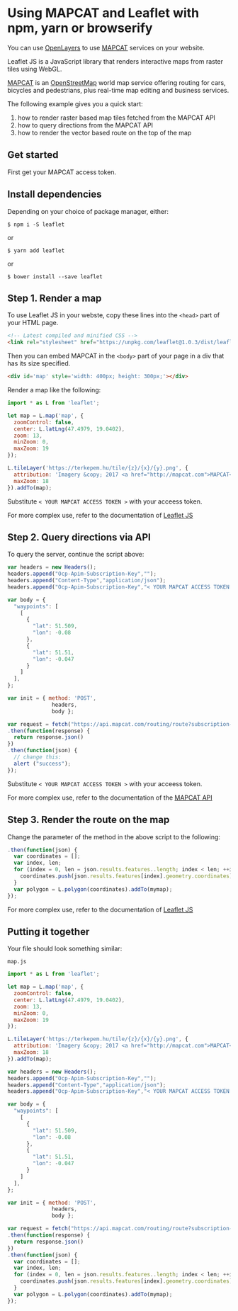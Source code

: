 # Using MAPCAT and Leaflet with npm, yarn or browserify

You can use [OpenLayers](http://openlayers.org) to use [MAPCAT](http://mapcat.com) services on your website.

Leaflet JS is a JavaScript library that renders interactive maps from raster tiles using WebGL. 

[MAPCAT](https://mapcat.com) is an [OpenStreetMap](http://openstreetmap.org-based) world map service offering routing for cars, bicycles and pedestrians, plus real-time map editing and business services.

The following example gives you a quick start:

1. how to render raster based map tiles fetched from the MAPCAT API
2. how to query directions from the MAPCAT API
3. how to render the vector based route on the top of the map

## Get started

First get your MAPCAT access token.


## Install dependencies

Depending on your choice of package manager, either:

```shell
$ npm i -S leaflet
```

or

```shell
$ yarn add leaflet
```

or

```shell
$ bower install --save leaflet
```


## Step 1. Render a map

To use Leaflet JS in your webste, copy these lines into the ```<head>``` part of your HTML page.

```html
<!-- Latest compiled and minified CSS -->
<link rel="stylesheet" href="https://unpkg.com/leaflet@1.0.3/dist/leaflet.css" />
```

Then you can embed MAPCAT in the ```<body>``` part of your page in a div that has its size specified.

```html
<div id='map' style='width: 400px; height: 300px;'></div>
```

Render a map like the following:

```js
import * as L from 'leaflet';

let map = L.map('map', {
  zoomControl: false,
  center: L.latLng(47.4979, 19.0402),
  zoom: 13,
  minZoom: 0,
  maxZoom: 19
});

L.tileLayer('https://terkepem.hu/tile/{z}/{x}/{y}.png', {
  attribution: 'Imagery &copy; 2017 <a href="http://mapcat.com">MAPCAT</a>, Map data &copy; <a href="http://osm.org/copyright">OpenStreetMap</a contributors',
  maxZoom: 18
}).addTo(map);
```

Substitute ```< YOUR MAPCAT ACCESS TOKEN >``` with your acceess token.

For more complex use, refer to the documentation of [Leaflet JS](http://leafletjs.org)


## Step 2. Query directions via API

To query the server, continue the script above:

```javascript
var headers = new Headers();
headers.append("Ocp-Apim-Subscription-Key","");
headers.append("Content-Type","application/json");
headers.append("Ocp-Apim-Subscription-Key","< YOUR MAPCAT ACCESS TOKEN >");

var body = {
  "waypoints": [
    [
      {
        "lat": 51.509,
        "lon": -0.08
      },
      {
        "lat": 51.51,
        "lon": -0.047
      }
    ]
  ],
};

var init = { method: 'POST',
              headers,
              body };

var request = fetch("https://api.mapcat.com/routing/route?subscription-key=" + "< YOUR MAPCAT ACCESS TOKEN >", init)
.then(function(response) {
  return response.json()
})
.then(function(json) {
  // change this:
  alert ("success");
});
```

Substitute ```< YOUR MAPCAT ACCESS TOKEN >``` with your acceess token.

For more complex use, refer to the documentation of the [MAPCAT API](https://portal.mapcat.com)

## Step 3. Render the route on the map

Change the parameter of the method in the above script to the following:

```javascript
.then(function(json) {
  var coordinates = [];
  var index, len;
  for (index = 0, len = json.results.features..length; index < len; ++index) {
    coordinates.push(json.results.features[index].geometry.coordinates)
  }
  var polygon = L.polygon(coordinates).addTo(mymap);
});

```

For more complex use, refer to the documentation of [Leaflet JS](http://leafletjs.org)

## Putting it together

Your file should look something similar:

`map.js`

```javascript
import * as L from 'leaflet';

let map = L.map('map', {
  zoomControl: false,
  center: L.latLng(47.4979, 19.0402),
  zoom: 13,
  minZoom: 0,
  maxZoom: 19
});

L.tileLayer('https://terkepem.hu/tile/{z}/{x}/{y}.png', {
  attribution: 'Imagery &copy; 2017 <a href="http://mapcat.com">MAPCAT</a>, Map data &copy; <a href="http://osm.org/copyright">OpenStreetMap</a contributors',
  maxZoom: 18
}).addTo(map);

var headers = new Headers();
headers.append("Ocp-Apim-Subscription-Key","");
headers.append("Content-Type","application/json");
headers.append("Ocp-Apim-Subscription-Key","< YOUR MAPCAT ACCESS TOKEN >");

var body = {
  "waypoints": [
    [
      {
        "lat": 51.509,
        "lon": -0.08
      },
      {
        "lat": 51.51,
        "lon": -0.047
      }
    ]
  ],
};

var init = { method: 'POST',
              headers,
              body };

var request = fetch("https://api.mapcat.com/routing/route?subscription-key=" + "< YOUR MAPCAT ACCESS TOKEN >", init)
.then(function(response) {
  return response.json()
})
.then(function(json) {
  var coordinates = [];
  var index, len;
  for (index = 0, len = json.results.features..length; index < len; ++index) {
    coordinates.push(json.results.features[index].geometry.coordinates)
  }
  var polygon = L.polygon(coordinates).addTo(mymap);
});

```
